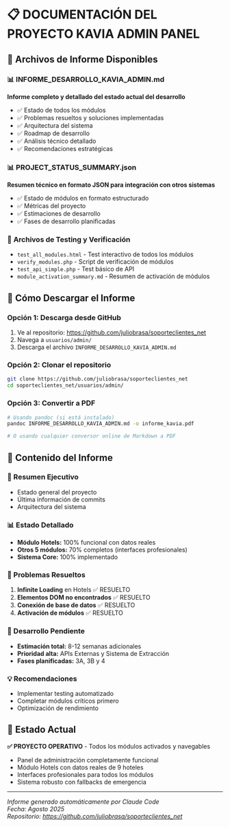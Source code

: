 # 📋 DOCUMENTACIÓN DEL PROYECTO KAVIA ADMIN PANEL

## 📁 Archivos de Informe Disponibles

### 📊 **INFORME_DESARROLLO_KAVIA_ADMIN.md**
**Informe completo y detallado del estado actual del desarrollo**
- ✅ Estado de todos los módulos
- ✅ Problemas resueltos y soluciones implementadas  
- ✅ Arquitectura del sistema
- ✅ Roadmap de desarrollo
- ✅ Análisis técnico detallado
- ✅ Recomendaciones estratégicas

### 📊 **PROJECT_STATUS_SUMMARY.json**
**Resumen técnico en formato JSON para integración con otros sistemas**
- ✅ Estado de módulos en formato estructurado
- ✅ Métricas del proyecto
- ✅ Estimaciones de desarrollo
- ✅ Fases de desarrollo planificadas

### 🔧 **Archivos de Testing y Verificación**
- `test_all_modules.html` - Test interactivo de todos los módulos
- `verify_modules.php` - Script de verificación de módulos
- `test_api_simple.php` - Test básico de API
- `module_activation_summary.md` - Resumen de activación de módulos

## 🚀 Cómo Descargar el Informe

### Opción 1: Descarga desde GitHub
1. Ve al repositorio: https://github.com/juliobrasa/soporteclientes_net
2. Navega a `usuarios/admin/`
3. Descarga el archivo `INFORME_DESARROLLO_KAVIA_ADMIN.md`

### Opción 2: Clonar el repositorio
```bash
git clone https://github.com/juliobrasa/soporteclientes_net
cd soporteclientes_net/usuarios/admin/
```

### Opción 3: Convertir a PDF
```bash
# Usando pandoc (si está instalado)
pandoc INFORME_DESARROLLO_KAVIA_ADMIN.md -o informe_kavia.pdf

# O usando cualquier conversor online de Markdown a PDF
```

## 📖 Contenido del Informe

### 🎯 Resumen Ejecutivo
- Estado general del proyecto
- Última información de commits
- Arquitectura del sistema

### 📊 Estado Detallado
- **Módulo Hotels:** 100% funcional con datos reales
- **Otros 5 módulos:** 70% completos (interfaces profesionales)
- **Sistema Core:** 100% implementado

### 🔧 Problemas Resueltos
1. **Infinite Loading** en Hotels ✅ RESUELTO
2. **Elementos DOM no encontrados** ✅ RESUELTO  
3. **Conexión de base de datos** ✅ RESUELTO
4. **Activación de módulos** ✅ RESUELTO

### 🚧 Desarrollo Pendiente
- **Estimación total:** 8-12 semanas adicionales
- **Prioridad alta:** APIs Externas y Sistema de Extracción
- **Fases planificadas:** 3A, 3B y 4

### 💡 Recomendaciones
- Implementar testing automatizado
- Completar módulos críticos primero
- Optimización de rendimiento

## 🎯 Estado Actual

**✅ PROYECTO OPERATIVO** - Todos los módulos activados y navegables
- Panel de administración completamente funcional  
- Módulo Hotels con datos reales de 9 hoteles
- Interfaces profesionales para todos los módulos
- Sistema robusto con fallbacks de emergencia

---
*Informe generado automáticamente por Claude Code*  
*Fecha: Agosto 2025*  
*Repositorio: https://github.com/juliobrasa/soporteclientes_net*